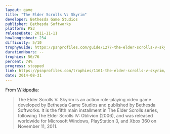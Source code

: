 ```yaml
---
layout: game
title: "The Elder Scrolls V: Skyrim"
developer: Bethesda Game Studios
publisher: Bethesda Softworks
platform: PS3
releaseDate: 2011-11-11
howlongtobeat: 234
difficulty: 5/10
trophyGuide: https://psnprofiles.com/guide/1277-the-elder-scrolls-v-skyrim-trophy-guide
durationHours: --
trophies: 56/76
percent: 74%
progress: stopped
link: https://psnprofiles.com/trophies/1161-the-elder-scrolls-v-skyrim/barrelofjuice
date: 2014-08-31
---
```


From [Wikipedia](https://en.wikipedia.org/wiki/The_Elder_Scrolls_V:_Skyrim):

> The Elder Scrolls V: Skyrim is an action role-playing video game developed by Bethesda Game Studios and published by Bethesda Softworks. It is the fifth main installment in The Elder Scrolls series, following The Elder Scrolls IV: Oblivion (2006), and was released worldwide for Microsoft Windows, PlayStation 3, and Xbox 360 on November 11, 2011.
